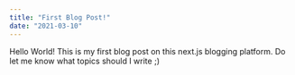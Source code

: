 ```yaml
---
title: "First Blog Post!"
date: "2021-03-10"
---
```


Hello World!
This is my first blog post on this next.js blogging platform. Do let me know what topics should I write ;)
